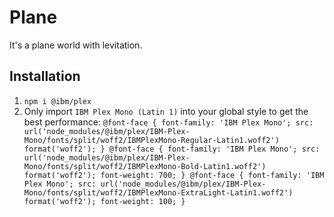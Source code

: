 # Plane

It's a plane world with levitation.

## Installation

1. `npm i @ibm/plex`
2. Only import `IBM Plex Mono (Latin 1)` into your global style to get the best performance:
`
@font-face {
    font-family: 'IBM Plex Mono';
    src: url('node_modules/@ibm/plex/IBM-Plex-Mono/fonts/split/woff2/IBMPlexMono-Regular-Latin1.woff2') format('woff2');
}
@font-face {
    font-family: 'IBM Plex Mono';
    src: url('node_modules/@ibm/plex/IBM-Plex-Mono/fonts/split/woff2/IBMPlexMono-Bold-Latin1.woff2') format('woff2');
    font-weight: 700;
}
@font-face {
    font-family: 'IBM Plex Mono';
    src: url('node_modules/@ibm/plex/IBM-Plex-Mono/fonts/split/woff2/IBMPlexMono-ExtraLight-Latin1.woff2') format('woff2');
    font-weight: 100;
}
`
